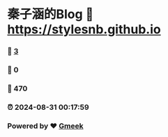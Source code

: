 # 秦子涵的Blog :link: https://stylesnb.github.io 
### :page_facing_up: [3](https://stylesnb.github.io/tag.html) 
### :speech_balloon: 0 
### :hibiscus: 470 
### :alarm_clock: 2024-08-31 00:17:59 
### Powered by :heart: [Gmeek](https://github.com/Meekdai/Gmeek)
